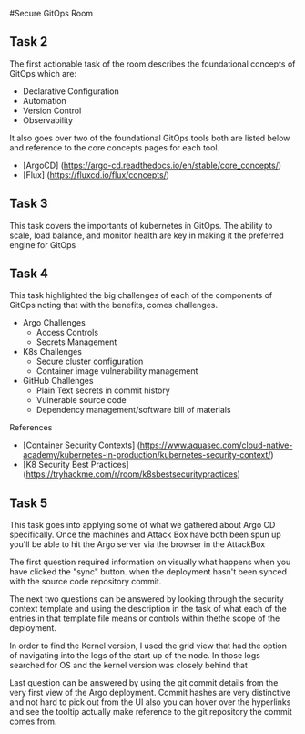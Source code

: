 #Secure GitOps Room

## Task 2

The first actionable task of the room describes the foundational concepts of GitOps which are:
- Declarative Configuration
- Automation
- Version Control
- Observability

It also goes over two of the foundational GitOps tools both are listed below and reference to the core concepts pages for each tool.
- [ArgoCD] (https://argo-cd.readthedocs.io/en/stable/core_concepts/)
- [Flux] (https://fluxcd.io/flux/concepts/)


## Task 3

This task covers the importants of kubernetes in GitOps. The ability to scale, load balance, and monitor health are key in making it the preferred engine for GitOps

## Task 4

This task highlighted the big challenges of each of the components of GitOps noting that with the benefits, comes challenges.

- Argo Challenges
    - Access Controls
    - Secrets Management
- K8s Challenges
    - Secure cluster configuration
    - Container image vulnerability management
- GitHub Challenges
    - Plain Text secrets in commit history
    - Vulnerable source code
    - Dependency management/software bill of materials

References
- [Container Security Contexts] (https://www.aquasec.com/cloud-native-academy/kubernetes-in-production/kubernetes-security-context/)
- [K8 Security Best Practices] (https://tryhackme.com/r/room/k8sbestsecuritypractices)


## Task 5

This task goes into applying some of what we gathered about Argo CD specifically. Once the machines and Attack Box have both been spun up you'll be able to hit the Argo server via the browser in the AttackBox

The first question required information on visually what happens when you have clicked the "sync" button. 
when the deployment hasn't been synced with the source code repository commit.

The next two questions can be answered by looking through the security context template and using the description in the task of what each of the entries in that template file means or controls within thethe scope of the deployment.

In order to find the Kernel version, I used the grid view that had the option of navigating into the logs of the start up of the node. In those logs searched for OS and the kernel version was closely behind that 

Last question can be answered by using the git commit details from the very first view of the Argo deployment. Commit hashes are very distinctive and not hard to pick out from the UI also you can hover over the hyperlinks and see the tooltip actually make reference to the git repository the commit comes from.